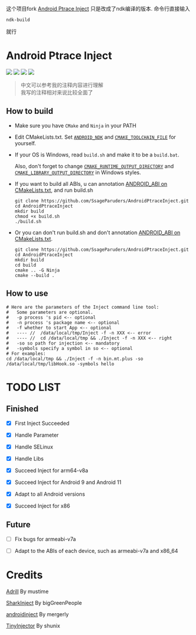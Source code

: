 这个项目fork [Android Ptrace Inject](https://github.com/SsageParuders/AndroidPtraceInject)
只是改成了ndk编译的版本.
命令行直接输入
```
ndk-build
```
就行

# Android Ptrace Inject

![](https://img.shields.io/badge/Android-Build-green)
![](https://img.shields.io/badge/Android%204~12-Support-green)
![](https://img.shields.io/badge/arm64--v8a-Support-green)
![](https://img.shields.io/badge/x86-Support-green)

> 中文可以参考我的注释内容进行理解 <br>
> 我写的注释相对来说比较全面了

## How to build

- Make sure you have `CMake` and `Ninja` in your PATH

- Edit CMakeLists.txt. Set [`ANDROID_NDK`](https://github.com/SsageParuders/AndroidPtraceInject/blob/dfcee37e0c302d70e81c323c326e21c7f9bfa08e/CMakeLists.txt#L12) and [`CMAKE_TOOLCHAIN_FILE`](https://github.com/SsageParuders/AndroidPtraceInject/blob/dfcee37e0c302d70e81c323c326e21c7f9bfa08e/CMakeLists.txt#L13) for yourself.

- If your OS is Windows, read `build.sh` and make it to be a `build.bat`.

  Also, don't forget to change [`CMAKE_RUNTIME_OUTPUT_DIRECTORY`](https://github.com/SsageParuders/AndroidPtraceInject/blob/dfcee37e0c302d70e81c323c326e21c7f9bfa08e/Inject/CMakeLists.txt#L4) and [`CMAKE_LIBRARY_OUTPUT_DIRECTORY`](https://github.com/SsageParuders/AndroidPtraceInject/blob/dfcee37e0c302d70e81c323c326e21c7f9bfa08e/Hook/CMakeLists.txt#L4) in Windows styles.

- If you want to build all ABIs, u can annotation [ANDROID_ABI on CMakeLists.txt](https://github.com/SsageParuders/AndroidPtraceInject/blob/dfcee37e0c302d70e81c323c326e21c7f9bfa08e/CMakeLists.txt#L7), and run build.sh
  ```shell
  git clone https://github.com/SsageParuders/AndroidPtraceInject.git
  cd AndroidPtraceInject
  mkdir build
  chmod +x build.sh
  ./build.sh
  ```
- Or you can don't run build.sh and don't annotation [ANDROID_ABI on CMakeLists.txt](https://github.com/SsageParuders/AndroidPtraceInject/blob/dfcee37e0c302d70e81c323c326e21c7f9bfa08e/CMakeLists.txt#L7).
  ```shell
  git clone https://github.com/SsageParuders/AndroidPtraceInject.git
  cd AndroidPtraceInject
  mkdir build
  cd build
  cmake .. -G Ninja
  cmake --build .
  ```

## How to use

```shell
# Here are the parameters of the Inject command line tool:
#   Some parameters are optional.
#   -p process 's pid <-- optional
#   -n process 's package name <-- optional
#   -f whether to start App <-- optional
#   ---- //  /data/local/tmp/Inject -f -n XXX <-- error
#   ---- //  cd /data/local/tmp && ./Inject -f -n XXX <-- right
#   -so so path for injection <-- mandatory
#   -symbols specify a symbol in so <-- optional
# For examples:
cd /data/local/tmp && ./Inject -f -n bin.mt.plus -so /data/local/tmp/libHook.so -symbols hello
```

# TODO LIST

## Finished

- [x] First Inject Succeeded

- [x] Handle Parameter

- [x] Handle SELinux

- [x] Handle Libs

- [x] Succeed Inject for arm64-v8a

- [x] Succeed Inject for Android 9 and Android 11

- [x] Adapt to all Android versions

- [x] Succeed Inject for x86

## Future

- [ ] Fix bugs for armeabi-v7a

- [ ] Adapt to the ABIs of each device, such as armeabi-v7a and x86_64

# Credits

[Adrill](https://github.com/mustime/Adrill) By mustime

[SharkInject](https://github.com/bigGreenPeople/SharkInject) By bigGreenPeople

[androidinject](https://github.com/mergerly/androidinject) By mergerly

[TinyInjector](https://github.com/shunix/TinyInjector) By shunix
